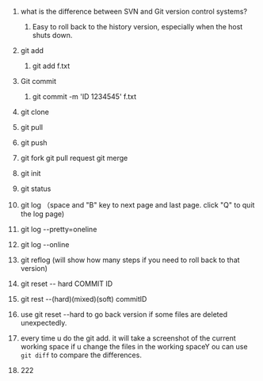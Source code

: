 1. what is the difference between SVN and Git version control systems?
   1. Easy to roll back to the history version, especially when the host shuts down.
   
2. git add
   1. git add f.txt
   
3. Git commit
   1. git commit -m 'ID 1234545' f.txt
   
4. git clone

5. git pull

6. git push

7. git fork   git pull request git merge

8. git init

9. git status

10. git log （space and "B" key to next page and last page. click "Q" to quit the log page)

11. git log --pretty=oneline

12. git log --online

13. git reflog (will show how many steps if you need to roll back to that version)

14. git reset -- hard COMMIT ID

15. git rest --(hard)(mixed)(soft) commitID

16. use git reset --hard to go back version if some files are deleted unexpectedly.

17. every time u do the git add. it will take a screenshot of the current working space if u change the files in the working spaceY ou can use `git diff` to compare the differences.

17. 222

    

    